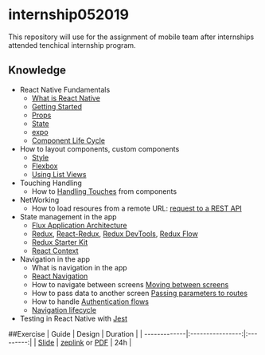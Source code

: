 # internship052019
This repository will use for the assignment of mobile team after internships attended tenchical internship program.
## Knowledge
- React Native Fundamentals
  - [What is React Native](https://facebook.github.io/react-native/)
  - [Getting Started](https://facebook.github.io/react-native/docs/getting-started.html)
  - [Props](https://facebook.github.io/react-native/docs/props)
  - [State](https://facebook.github.io/react-native/docs/state)
  - [expo](https://docs.expo.io/versions/latest/)
  - [Component Life Cycle](http://projects.wojtekmaj.pl/react-lifecycle-methods-diagram/)
- How to layout components, custom components
  - [Style](https://facebook.github.io/react-native/docs/style)
  - [Flexbox](https://facebook.github.io/react-native/docs/flexbox)
  - [Using List Views](https://facebook.github.io/react-native/docs/using-a-listview)
- Touching Handling
  - How to [Handling Touches](https://facebook.github.io/react-native/docs/handling-touches) from components
- NetWorking
  - How to load resoures from a remote URL: [request to a REST API](https://facebook.github.io/react-native/docs/network)
- State management in the app
  - [Flux Application Architecture](https://facebook.github.io/flux/)
  - [Redux](https://redux.js.org/), [React-Redux](https://react-redux.js.org/), [Redux DevTools](https://github.com/reduxjs/redux-devtools), [Redux Flow](https://github.com/LambdaSchool/Redux-Counter)
  - [Redux Starter Kit](https://redux-starter-kit.js.org/)
  - [React Context](https://reactjs.org/docs/context.html)
- Navigation in the app
  - What is navigation in the app
  - [React Navigation](https://reactnavigation.org/docs/en/getting-started.html)
  - How to navigate between screens [Moving between screens](https://reactnavigation.org/docs/en/navigating.html)
  - How to pass data to another screen [Passing parameters to routes](https://reactnavigation.org/docs/en/params.html)
  - How to handle [Authentication flows](https://reactnavigation.org/docs/en/auth-flow.html)
  - [Navigation lifecycle](https://reactnavigation.org/docs/en/navigation-lifecycle.html)
- Testing in React Native with [Jest](https://jestjs.io/docs/en/getting-started)


##Exercise
| Guide        | Design           | Duration  |
| -------------|:----------------:|:---------:|
| [Slide](https://docs.google.com/presentation/d/1H2n-_bVQ8Tx_5kR560uCWc3jBJpGuX4saH7qFbLKjiM/edit#slide=id.g5486ad5c5f_0_16)        | [zeplink](https://app.zeplin.io/project/5cf7238c7a42a545356ec498) or [PDF](https://apps.pycogroup.com/docs/download/attachments/89164310/uber-redesign-shadhin-arafat.pdf?version=1&modificationDate=1559730065897&api=v2)         | 24h  |
